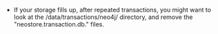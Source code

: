 
* If your storage fills up, after repeated transactions, you might want to look at the <NEO4J-HOME>/data/transactions/neo4j/ directory, and remove the "neostore.transaction.db." files.